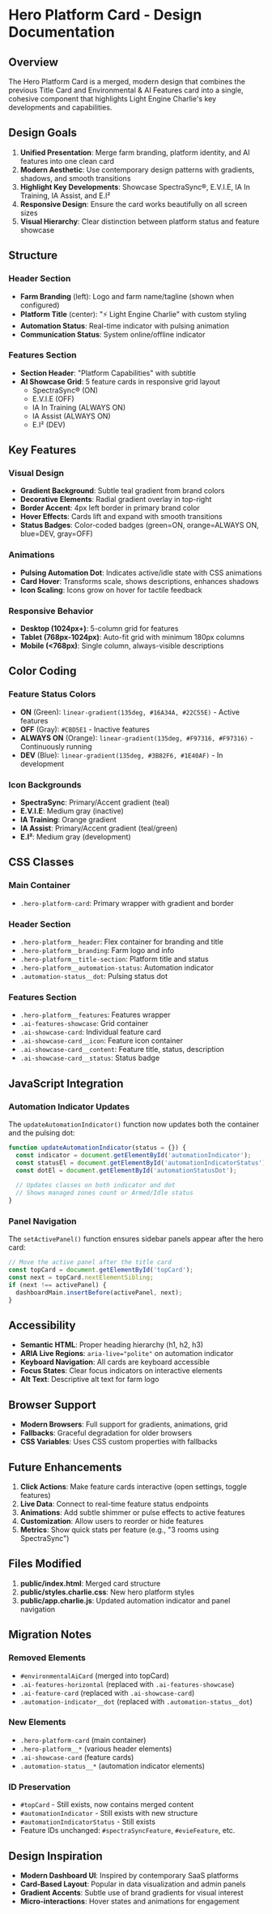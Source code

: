 # Hero Platform Card - Design Documentation

## Overview

The Hero Platform Card is a merged, modern design that combines the previous Title Card and Environmental & AI Features card into a single, cohesive component that highlights Light Engine Charlie's key developments and capabilities.

## Design Goals

1. **Unified Presentation**: Merge farm branding, platform identity, and AI features into one clean card
2. **Modern Aesthetic**: Use contemporary design patterns with gradients, shadows, and smooth transitions
3. **Highlight Key Developments**: Showcase SpectraSync®, E.V.I.E, IA In Training, IA Assist, and E.I²
4. **Responsive Design**: Ensure the card works beautifully on all screen sizes
5. **Visual Hierarchy**: Clear distinction between platform status and feature showcase

## Structure

### Header Section
- **Farm Branding** (left): Logo and farm name/tagline (shown when configured)
- **Platform Title** (center): "⚡ Light Engine Charlie" with custom styling
- **Automation Status**: Real-time indicator with pulsing animation
- **Communication Status**: System online/offline indicator

### Features Section
- **Section Header**: "Platform Capabilities" with subtitle
- **AI Showcase Grid**: 5 feature cards in responsive grid layout
  - SpectraSync® (ON)
  - E.V.I.E (OFF)
  - IA In Training (ALWAYS ON)
  - IA Assist (ALWAYS ON)
  - E.I² (DEV)

## Key Features

### Visual Design
- **Gradient Background**: Subtle teal gradient from brand colors
- **Decorative Elements**: Radial gradient overlay in top-right
- **Border Accent**: 4px left border in primary brand color
- **Hover Effects**: Cards lift and expand with smooth transitions
- **Status Badges**: Color-coded badges (green=ON, orange=ALWAYS ON, blue=DEV, gray=OFF)

### Animations
- **Pulsing Automation Dot**: Indicates active/idle state with CSS animations
- **Card Hover**: Transforms scale, shows descriptions, enhances shadows
- **Icon Scaling**: Icons grow on hover for tactile feedback

### Responsive Behavior
- **Desktop (1024px+)**: 5-column grid for features
- **Tablet (768px-1024px)**: Auto-fit grid with minimum 180px columns
- **Mobile (<768px)**: Single column, always-visible descriptions

## Color Coding

### Feature Status Colors
- **ON** (Green): `linear-gradient(135deg, #16A34A, #22C55E)` - Active features
- **OFF** (Gray): `#CBD5E1` - Inactive features
- **ALWAYS ON** (Orange): `linear-gradient(135deg, #F97316, #F97316)` - Continuously running
- **DEV** (Blue): `linear-gradient(135deg, #3B82F6, #1E40AF)` - In development

### Icon Backgrounds
- **SpectraSync**: Primary/Accent gradient (teal)
- **E.V.I.E**: Medium gray (inactive)
- **IA Training**: Orange gradient
- **IA Assist**: Primary/Accent gradient (teal/green)
- **E.I²**: Medium gray (development)

## CSS Classes

### Main Container
- `.hero-platform-card`: Primary wrapper with gradient and border

### Header Section
- `.hero-platform__header`: Flex container for branding and title
- `.hero-platform__branding`: Farm logo and info
- `.hero-platform__title-section`: Platform title and status
- `.hero-platform__automation-status`: Automation indicator
- `.automation-status__dot`: Pulsing status dot

### Features Section
- `.hero-platform__features`: Features wrapper
- `.ai-features-showcase`: Grid container
- `.ai-showcase-card`: Individual feature card
- `.ai-showcase-card__icon`: Feature icon container
- `.ai-showcase-card__content`: Feature title, status, description
- `.ai-showcase-card__status`: Status badge

## JavaScript Integration

### Automation Indicator Updates
The `updateAutomationIndicator()` function now updates both the container and the pulsing dot:

```javascript
function updateAutomationIndicator(status = {}) {
  const indicator = document.getElementById('automationIndicator');
  const statusEl = document.getElementById('automationIndicatorStatus');
  const dotEl = document.getElementById('automationStatusDot');
  
  // Updates classes on both indicator and dot
  // Shows managed zones count or Armed/Idle status
}
```

### Panel Navigation
The `setActivePanel()` function ensures sidebar panels appear after the hero card:

```javascript
// Move the active panel after the title card
const topCard = document.getElementById('topCard');
const next = topCard.nextElementSibling;
if (next !== activePanel) {
  dashboardMain.insertBefore(activePanel, next);
}
```

## Accessibility

- **Semantic HTML**: Proper heading hierarchy (h1, h2, h3)
- **ARIA Live Regions**: `aria-live="polite"` on automation indicator
- **Keyboard Navigation**: All cards are keyboard accessible
- **Focus States**: Clear focus indicators on interactive elements
- **Alt Text**: Descriptive alt text for farm logo

## Browser Support

- **Modern Browsers**: Full support for gradients, animations, grid
- **Fallbacks**: Graceful degradation for older browsers
- **CSS Variables**: Uses CSS custom properties with fallbacks

## Future Enhancements

1. **Click Actions**: Make feature cards interactive (open settings, toggle features)
2. **Live Data**: Connect to real-time feature status endpoints
3. **Animations**: Add subtle shimmer or pulse effects to active features
4. **Customization**: Allow users to reorder or hide features
5. **Metrics**: Show quick stats per feature (e.g., "3 rooms using SpectraSync")

## Files Modified

1. **public/index.html**: Merged card structure
2. **public/styles.charlie.css**: New hero platform styles
3. **public/app.charlie.js**: Updated automation indicator and panel navigation

## Migration Notes

### Removed Elements
- `#environmentalAiCard` (merged into topCard)
- `.ai-features-horizontal` (replaced with `.ai-features-showcase`)
- `.ai-feature-card` (replaced with `.ai-showcase-card`)
- `.automation-indicator__dot` (replaced with `.automation-status__dot`)

### New Elements
- `.hero-platform-card` (main container)
- `.hero-platform__*` (various header elements)
- `.ai-showcase-card` (feature cards)
- `.automation-status__*` (automation indicator elements)

### ID Preservation
- `#topCard` - Still exists, now contains merged content
- `#automationIndicator` - Still exists with new structure
- `#automationIndicatorStatus` - Still exists
- Feature IDs unchanged: `#spectraSyncFeature`, `#evieFeature`, etc.

## Design Inspiration

- **Modern Dashboard UI**: Inspired by contemporary SaaS platforms
- **Card-Based Layout**: Popular in data visualization and admin panels
- **Gradient Accents**: Subtle use of brand gradients for visual interest
- **Micro-interactions**: Hover states and animations for engagement
